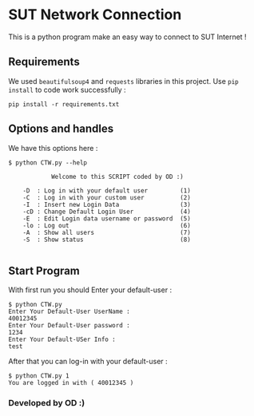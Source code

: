 # SUT Network Connection
This is a python program make an easy way to connect to SUT Internet !
## Requirements
We used ```beautifulsoup4``` and ```requests``` libraries in this project.
Use ```pip install``` to code work successfully :
```
pip install -r requirements.txt 
```
## Options and handles
We have this options here :
```
$ python CTW.py --help      

            Welcome to this SCRIPT coded by OD :)

    -D  : Log in with your default user         (1)
    -C  : Log in with your custom user          (2)
    -I  : Insert new Login Data                 (3)
    -cD : Change Default Login User             (4)
    -E  : Edit Login data username or password  (5)
    -lo : Log out                               (6)
    -A  : Show all users                        (7)
    -S  : Show status                           (8)
    

```
## Start Program
With first run you should Enter your default-user :
```
$ python CTW.py       
Enter Your Default-User UserName : 
40012345
Enter Your Default-User password : 
1234   
Enter Your Default-USer Info : 
test
```
After that you can log-in with your default-user :
```
$ python CTW.py 1
You are logged in with ( 40012345 )
```

### Developed by OD :)
